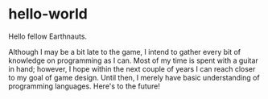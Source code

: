 # hello-world

Hello fellow Earthnauts.

Although I may be a bit late to the game, I intend to gather every bit of knowledge on programming as I can. Most of my time is spent with a guitar in hand; however, I hope within the next couple of years I can reach closer to my goal of game design. Until then, I merely have basic understanding of programming languages. Here's to the future!
